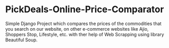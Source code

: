 # PickDeals-Online-Price-Comparator
 Simple Django Project which compares the prices of the commodities that you search on our website, on other e-commerce websites like Ajio, Shoppers Stop, Lifestyle, etc. with ther help of Web Scrapping using library Beautiful Soup.
